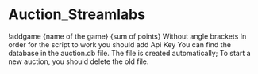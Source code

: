 # Auction_Streamlabs

!addgame {name of the game} {sum of points}
Without angle brackets
In order for the script to work you should add Api Key
You can find the database in the auction.db file. The file is created automatically; To start a new auction, you should delete the old file.
